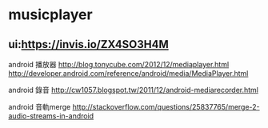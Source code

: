 # musicplayer
ui:https://invis.io/ZX4SO3H4M
----------------------------------------------------------------------
<n>android 播放器</n>
http://blog.tonycube.com/2012/12/mediaplayer.html
http://developer.android.com/reference/android/media/MediaPlayer.html


android 錄音
http://cw1057.blogspot.tw/2011/12/android-mediarecorder.html

android 音軌merge
http://stackoverflow.com/questions/25837765/merge-2-audio-streams-in-android
